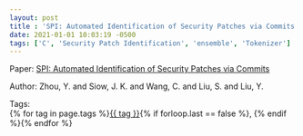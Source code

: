 ```yaml
---
layout: post
title : 'SPI: Automated Identification of Security Patches via Commits'
date: 2021-01-01 10:03:19 -0500
tags: ['C', 'Security Patch Identification', 'ensemble', 'Tokenizer']
---
```

Paper: [SPI: Automated Identification of Security Patches via Commits](https://dl.acm.org/doi/abs/10.1145/3468854?casa_token=RL_uJAFXUYsAAAAA:Fn4W_U8-scWtpyaMcXWYUWTxgJiDo9Sq0-0lgkczea6Zg8Xtcdc66u3z8iCwLb3wBPtsh3mkoh4)

Author: Zhou, Y. and Siow, J. K. and Wang, C. and Liu, S. and Liu, Y.




 Tags:  
        <span>{% for tag in page.tags %}<a href="/tags/#{{ tag | slugify }}">{{ tag }}</a>{% if forloop.last == false %}, {% endif %}{% endfor %}</span>
